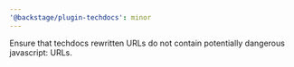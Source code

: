 ```yaml
---
'@backstage/plugin-techdocs': minor
---
```


Ensure that techdocs rewritten URLs do not contain potentially dangerous javascript: URLs.
